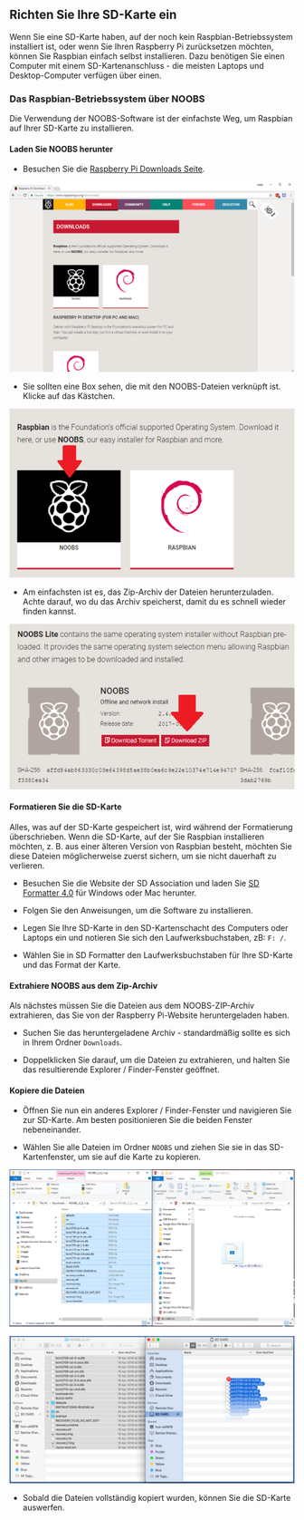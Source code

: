 ## Richten Sie Ihre SD-Karte ein

Wenn Sie eine SD-Karte haben, auf der noch kein Raspbian-Betriebssystem installiert ist, oder wenn Sie Ihren Raspberry Pi zurücksetzen möchten, können Sie Raspbian einfach selbst installieren. Dazu benötigen Sie einen Computer mit einem SD-Kartenanschluss - die meisten Laptops und Desktop-Computer verfügen über einen.

### Das Raspbian-Betriebssystem über NOOBS

Die Verwendung der NOOBS-Software ist der einfachste Weg, um Raspbian auf Ihrer SD-Karte zu installieren.

#### Laden Sie NOOBS herunter

+ Besuchen Sie die [Raspberry Pi Downloads Seite](https://www.raspberrypi.org/downloads).

![Downloads Seite](images/downloads-page.png)

+ Sie sollten eine Box sehen, die mit den NOOBS-Dateien verknüpft ist. Klicke auf das Kästchen.

![Klicke auf NOOBS](images/click-noobs.png)

+ Am einfachsten ist es, das Zip-Archiv der Dateien herunterzuladen. Achte darauf, wo du das Archiv speicherst, damit du es schnell wieder finden kannst.

![Zip herunterladen](images/download-zip.png)

#### Formatieren Sie die SD-Karte

Alles, was auf der SD-Karte gespeichert ist, wird während der Formatierung überschrieben. Wenn die SD-Karte, auf der Sie Raspbian installieren möchten, z. B. aus einer älteren Version von Raspbian besteht, möchten Sie diese Dateien möglicherweise zuerst sichern, um sie nicht dauerhaft zu verlieren.

+ Besuchen Sie die Website der SD Association und laden Sie [SD Formatter 4.0](https://www.sdcard.org/downloads/formatter_4/index.html) für Windows oder Mac herunter.

+ Folgen Sie den Anweisungen, um die Software zu installieren.

+ Legen Sie Ihre SD-Karte in den SD-Kartenschacht des Computers oder Laptops ein und notieren Sie sich den Laufwerksbuchstaben, zB: `F: /`.

+ Wählen Sie in SD Formatter den Laufwerksbuchstaben für Ihre SD-Karte und das Format der Karte.

#### Extrahiere NOOBS aus dem Zip-Archiv

Als nächstes müssen Sie die Dateien aus dem NOOBS-ZIP-Archiv extrahieren, das Sie von der Raspberry Pi-Website heruntergeladen haben.

+ Suchen Sie das heruntergeladene Archiv - standardmäßig sollte es sich in Ihrem Ordner `Downloads`.

+ Doppelklicken Sie darauf, um die Dateien zu extrahieren, und halten Sie das resultierende Explorer / Finder-Fenster geöffnet.

#### Kopiere die Dateien

+ Öffnen Sie nun ein anderes Explorer / Finder-Fenster und navigieren Sie zur SD-Karte. Am besten positionieren Sie die beiden Fenster nebeneinander.

+ Wählen Sie alle Dateien im Ordner `NOOBS` und ziehen Sie sie in das SD-Kartenfenster, um sie auf die Karte zu kopieren.

![Windows kopieren](images/copy3.png)

![macos kopieren](images/macos_copy.png)

+ Sobald die Dateien vollständig kopiert wurden, können Sie die SD-Karte auswerfen.